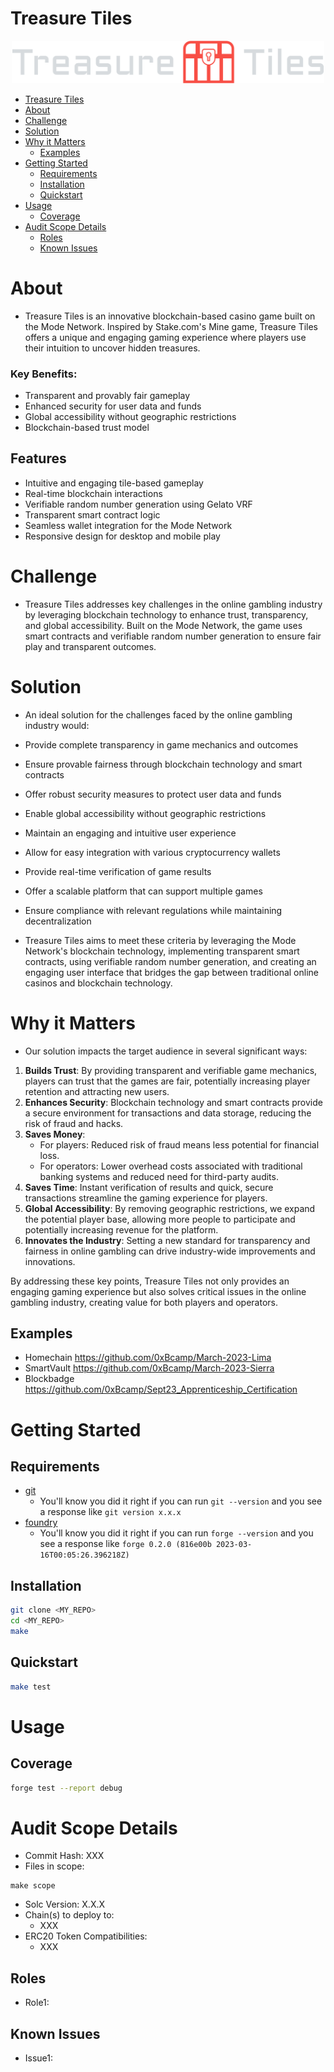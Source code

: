 # Treasure Tiles

<p align="center">
<img src="./images/logo.png" width="500" alt="Name">
<br/>


- [Treasure Tiles](#treasure-tiles)
- [About](#about)
- [Challenge](#challenge)
- [Solution](#solution)
- [Why it Matters](#why-it-matters)
  - [Examples](#examples)
- [Getting Started](#getting-started)
  - [Requirements](#requirements)
  - [Installation](#installation)
  - [Quickstart](#quickstart)
- [Usage](#usage)
  - [Coverage](#coverage)
- [Audit Scope Details](#audit-scope-details)
  - [Roles](#roles)
  - [Known Issues](#known-issues)


# About
- Treasure Tiles is an innovative blockchain-based casino game built on the Mode Network. Inspired by Stake.com's Mine game, Treasure Tiles offers a unique and engaging gaming experience where players use their intuition to uncover hidden treasures.

### Key Benefits:
- Transparent and provably fair gameplay
- Enhanced security for user data and funds
- Global accessibility without geographic restrictions
- Blockchain-based trust model

## Features
- Intuitive and engaging tile-based gameplay
- Real-time blockchain interactions
- Verifiable random number generation using Gelato VRF
- Transparent smart contract logic
- Seamless wallet integration for the Mode Network
- Responsive design for desktop and mobile play


# Challenge
- Treasure Tiles addresses key challenges in the online gambling industry by leveraging blockchain technology to enhance trust, transparency, and global accessibility. Built on the Mode Network, the game uses smart contracts and verifiable random number generation to ensure fair play and transparent outcomes.

# Solution
- An ideal solution for the challenges faced by the online gambling industry would:
- Provide complete transparency in game mechanics and outcomes
- Ensure provable fairness through blockchain technology and smart contracts
- Offer robust security measures to protect user data and funds
- Enable global accessibility without geographic restrictions
- Maintain an engaging and intuitive user experience
- Allow for easy integration with various cryptocurrency wallets
- Provide real-time verification of game results
- Offer a scalable platform that can support multiple games
- Ensure compliance with relevant regulations while maintaining decentralization

- Treasure Tiles aims to meet these criteria by leveraging the Mode Network's blockchain technology, implementing transparent smart contracts, using verifiable random number generation, and creating an engaging user interface that bridges the gap between traditional online casinos and blockchain technology.

# Why it Matters
- Our solution impacts the target audience in several significant ways:
1. **Builds Trust**: By providing transparent and verifiable game mechanics, players can trust that the games are fair, potentially increasing player retention and attracting new users.
2. **Enhances Security**: Blockchain technology and smart contracts provide a secure environment for transactions and data storage, reducing the risk of fraud and hacks.
3. **Saves Money**: 
   - For players: Reduced risk of fraud means less potential for financial loss.
   - For operators: Lower overhead costs associated with traditional banking systems and reduced need for third-party audits.
4. **Saves Time**: Instant verification of results and quick, secure transactions streamline the gaming experience for players.
5. **Global Accessibility**: By removing geographic restrictions, we expand the potential player base, allowing more people to participate and potentially increasing revenue for the platform.
6. **Innovates the Industry**: Setting a new standard for transparency and fairness in online gambling can drive industry-wide improvements and innovations.

By addressing these key points, Treasure Tiles not only provides an engaging gaming experience but also solves critical issues in the online gambling industry, creating value for both players and operators.

## Examples
- Homechain https://github.com/0xBcamp/March-2023-Lima
- SmartVault https://github.com/0xBcamp/March-2023-Sierra
- Blockbadge https://github.com/0xBcamp/Sept23_Apprenticeship_Certification


# Getting Started

## Requirements

- [git](https://git-scm.com/book/en/v2/Getting-Started-Installing-Git)
  - You'll know you did it right if you can run `git --version` and you see a response like `git version x.x.x`
- [foundry](https://getfoundry.sh/)
  - You'll know you did it right if you can run `forge --version` and you see a response like `forge 0.2.0 (816e00b 2023-03-16T00:05:26.396218Z)`
<!-- Additional requirements here -->

## Installation

```bash
git clone <MY_REPO>
cd <MY_REPO>
make
```

## Quickstart 

```bash
make test
```

# Usage 

## Coverage

```bash
forge test --report debug
```

# Audit Scope Details 

- Commit Hash: XXX
- Files in scope:
``` 
make scope
```
- Solc Version: X.X.X
- Chain(s) to deploy to:
  - XXX
- ERC20 Token Compatibilities:
  - XXX

## Roles

- Role1: <!-- Description -->

## Known Issues

- Issue1: <!-- Description -->
